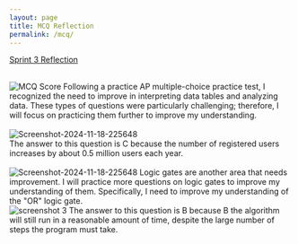 ```yaml
---
layout: page
title: MCQ Reflection
permalink: /mcq/
---
```


<a href="/adi_student/sprint3/">Sprint 3 Reflection</a>

<br>
<img src="https://i.ibb.co/jfX2StZ/Screenshot-2024-11-19-143026.png" alt="MCQ Score" border="0">
Following a practice AP multiple-choice practice test, I recognized the need to improve in interpreting data tables and analyzing data. These types of questions were particularly challenging; therefore, I will focus on practicing them further to improve my understanding.
<br>
<br>
<img src="https://i.ibb.co/4f1F6zh/Screenshot-2024-11-18-225648.png" alt="Screenshot-2024-11-18-225648" border="0">
<br>
The answer to this question is C because the number of registered users increases by about 0.5 million users each year.

<br>
<br>
<img src="https://i.ibb.co/zFs2KnZ/Screenshot-2024-11-18-230123.png" alt="Screenshot-2024-11-18-225648" border="0">
Logic gates are another area that needs improvement. I will practice more questions on logic gates to improve my understanding of them. Specifically, I need to improve my understanding of the "OR" logic gate.
<br>
<img src="https://i.ibb.co/MVqCKy4/Screenshot-2024-11-18-230516.png" alt="screenshot 3">
The answer to this question is B because B the algorithm will still run in a reasonable amount of time, despite the large number of steps the program must take.

<script src="https://utteranc.es/client.js"
        repo="adik1025/adi_student"
        issue-term="pathname"
        theme="github-light"
        crossorigin="anonymous"
        async>
</script>